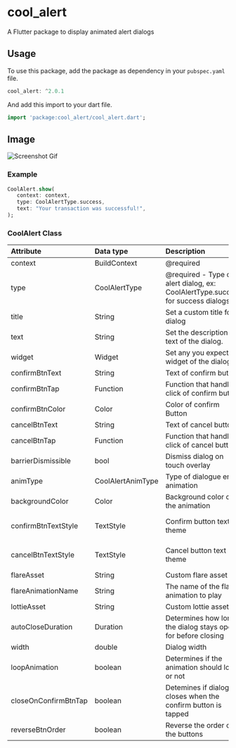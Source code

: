 # cool_alert

A Flutter package to display animated alert dialogs

## Usage

To use this package, add the package as dependency in your `pubspec.yaml` file.

```dart
cool_alert: ^2.0.1
```

And add this import to your dart file.

```dart
import 'package:cool_alert/cool_alert.dart';
```

## Image
![Screenshot  Gif](screenshots/gif.gif)

### Example

```dart
CoolAlert.show(
   context: context,
   type: CoolAlertType.success,
   text: "Your transaction was successful!",
);
```

### CoolAlert Class

| Attribute            | Data type         | Description                                                                     |                               Default Value                               |
|:---------------------|:------------------|:--------------------------------------------------------------------------------|:-------------------------------------------------------------------------:|
| context              | BuildContext      | @required                                                                       |                                   Null                                    |
| type                 | CoolAlertType     | @required - Type of alert dialog, ex: CoolAlertType.success for success dialogs |                                   Null                                    |
| title                | String            | Set a custom title for dialog                                                   |                    Based on the CoolAlertType selected                    |
| text                 | String            | Set the description text of the dialog.                                         |                                   Null                                    |
| widget               | Widget            | Set any you expect widget of the dialog.                                        |                                   Null                                    |
| confirmBtnText       | String            | Text of confirm button                                                          |                                   'Ok'                                    |
| confirmBtnTap        | Function          | Function that handle click of confirm button                                    |                       () => Navigator.pop(context)                        |
| confirmBtnColor      | Color             | Color of confirm Button                                                         |                      Theme.of(context).primaryColor                       |
| cancelBtnText        | String            | Text of cancel button                                                           |                                 'Cancel'                                  |
| cancelBtnTap         | Function          | Function that handle click of cancel button                                     |                       () => Navigator.pop(context)                        |
| barrierDismissible   | bool              | Dismiss dialog on touch overlay                                                 |                                   true                                    |
| animType             | CoolAlertAnimType | Type of dialogue enter animation                                                |                          CoolAlertAnimType.scale                          |
| backgroundColor      | Color             | Background color of the animation                                               |                             Color(0xFF515C6F)                             |
| confirmBtnTextStyle  | TextStyle         | Confirm button text theme                                                       | TextStyle(color: Colors.white, fontWeight:FontWeight.w600,fontSize: 18.0) |
| cancelBtnTextStyle   | TextStyle         | Cancel button text theme                                                        | TextStyle(color: Colors.grey, fontWeight:FontWeight.w600,fontSize: 18.0)  |
| flareAsset           | String            | Custom flare asset                                                              |                              "animation.flr"                              |
| flareAnimationName   | String            | The name of the flare animation to play                                         |                                  "play"                                   |
| lottieAsset          | String            | Custom lottie asset                                                             |                             "animation.json"                              |
| autoCloseDuration    | Duration          | Determines how long the dialog stays open for before closing                    |                                   Null                                    |
| width                | double            | Dialog width                                                                    |                     MediaQuery.of(context).size.width                     |
| loopAnimation        | boolean           | Determines if the animation should loop or not                                  |                                   false                                   |
| closeOnConfirmBtnTap | boolean           | Detemines if dialog closes when the confirm button is tapped                    |                                   true                                    |
| reverseBtnOrder      | boolean           | Reverse the order of the buttons                                                |                                   false                                   |








